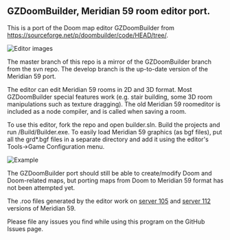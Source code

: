 GZDoomBuilder, Meridian 59 room editor port.
--------------
  
This is a port of the Doom map editor GZDoomBuilder from https://sourceforge.net/p/doombuilder/code/HEAD/tree/.

  
![Editor images](http://i.imgur.com/EloFQrp.png)
  

The master branch of this repo is a mirror of the GZDoomBuilder branch from the svn repo.
The develop branch is the up-to-date version of the Meridian 59 port.

The editor can edit Meridian 59 rooms in 2D and 3D format. Most GZDoomBuilder
special features work (e.g. stair building, some 3D room manipulations such as
texture dragging). The old Meridian 59 roomeditor is included as a node compiler,
and is called when saving a room.

To use this editor, fork the repo and open builder.sln. Build the projects and
run /Build/Builder.exe. To easily load Meridian 59 graphics (as bgf files), put
all the grd*.bgf files in a separate directory and add it using the editor's
Tools->Game Configuration menu.

![Example](http://i.imgur.com/XwZhPra.png)


The GZDoomBuilder port should still be able to create/modify Doom and Doom-related
maps, but porting maps from Doom to Meridian 59 format has not been attempted yet.

The .roo files generated by the editor work on [server 105](https://www.meridiannext.com)
and [server 112](http://meridian59.de) versions of Meridian 59.

Please file any issues you find while using this program on the GitHub Issues page.